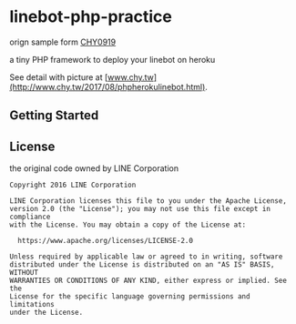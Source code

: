 # linebot-php-practice

orign sample form [CHY0919](https://github.com/CHY0919/linebot-php-heroku-framework)

a tiny PHP framework to deploy your linebot on heroku

See detail with picture at [www.chy.tw](http://www.chy.tw/2017/08/phpherokulinebot.html).

## Getting Started



## License

the original code owned by LINE Corporation


```
Copyright 2016 LINE Corporation

LINE Corporation licenses this file to you under the Apache License,
version 2.0 (the "License"); you may not use this file except in compliance
with the License. You may obtain a copy of the License at:

  https://www.apache.org/licenses/LICENSE-2.0

Unless required by applicable law or agreed to in writing, software
distributed under the License is distributed on an "AS IS" BASIS, WITHOUT
WARRANTIES OR CONDITIONS OF ANY KIND, either express or implied. See the
License for the specific language governing permissions and limitations
under the License.
```


